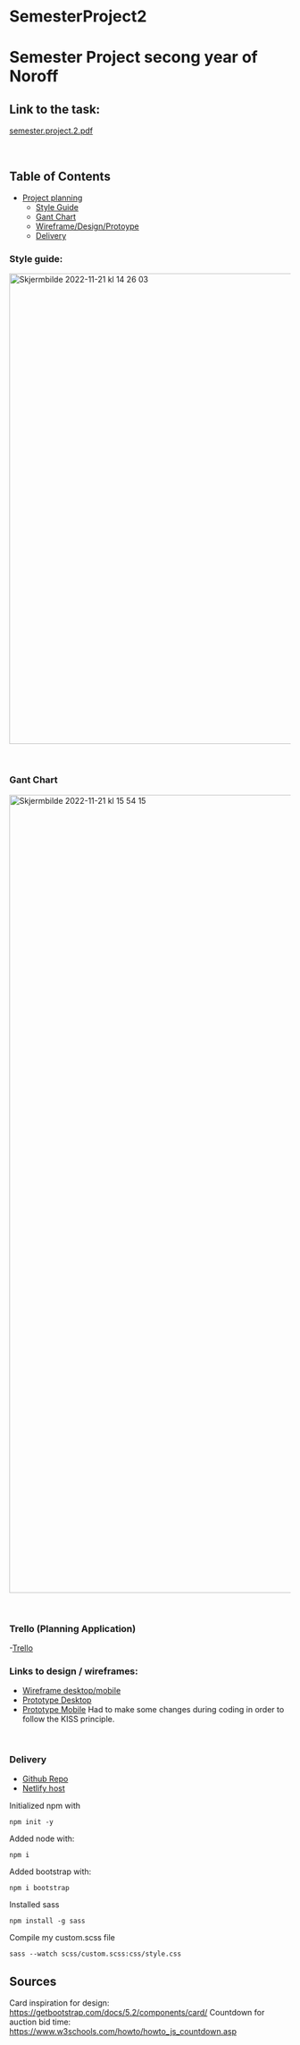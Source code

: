 # SemesterProject2

Semester Project secong year of Noroff
=======
## Link to the task:
[semester.project.2.pdf](https://github.com/AnnaHelene01/SemesterProject2/files/10057160/semester.project.2.pdf)

&nbsp;

## Table of Contents
- [Project planning](https://github.com/AnnaHelene01/SemesterProject2/edit/main/README.md#table-of-contents)
  - [Style Guide](https://github.com/AnnaHelene01/SemesterProject2/edit/main/README.md#style-guide)
  - [Gant Chart](https://github.com/AnnaHelene01/SemesterProject2/edit/main/README.md#gant-chart)
  - [Wireframe/Design/Protoype](https://github.com/AnnaHelene01/SemesterProject2/edit/main/README.md#links-to-design--wireframes)
  - [Delivery](https://github.com/AnnaHelene01/SemesterProject2/edit/main/README.md#delivery)

### Style guide:
<img width="842" alt="Skjermbilde 2022-11-21 kl  14 26 03" src="https://user-images.githubusercontent.com/91527942/203068012-3a22f43d-6f5d-4fa6-ac33-e91529a2262b.png">

&nbsp;

### Gant Chart
<img width="1428" alt="Skjermbilde 2022-11-21 kl  15 54 15" src="https://user-images.githubusercontent.com/91527942/203085886-a45ba01d-cf65-4f12-b297-64349f18b52d.png">

&nbsp;

### Trello (Planning Application)
-[Trello](https://trello.com/b/vR7ykera/semester-project-2)

### Links to design / wireframes:
- [Wireframe desktop/mobile](https://www.figma.com/file/Nkwl7HFvN0NGFYaifFg7KH/Semester-Project-2---Style-Guide?node-id=2%3A55&t=gTnywTVPSHomsbPf-1)
- [Prototype Desktop](https://www.figma.com/file/Nkwl7HFvN0NGFYaifFg7KH/Semester-Project-2---Style-Guide?node-id=78%3A2554&t=gTnywTVPSHomsbPf-1)
- [Prototype Mobile](https://www.figma.com/file/Nkwl7HFvN0NGFYaifFg7KH/Semester-Project-2---Style-Guide?node-id=113%3A3909&t=gTnywTVPSHomsbPf-1)
  Had to make some changes during coding in order to follow the KISS principle. 

&nbsp;

### Delivery
- [Github Repo]()
- [Netlify host]()


Initialized npm with
```
npm init -y
```
Added node with:
```
npm i
````
Added bootstrap with: 
```
npm i bootstrap
```
Installed sass
```
npm install -g sass
```
Compile my custom.scss file
```
sass --watch scss/custom.scss:css/style.css
```



## Sources 
Card inspiration for design: https://getbootstrap.com/docs/5.2/components/card/
Countdown for auction bid time: https://www.w3schools.com/howto/howto_js_countdown.asp


